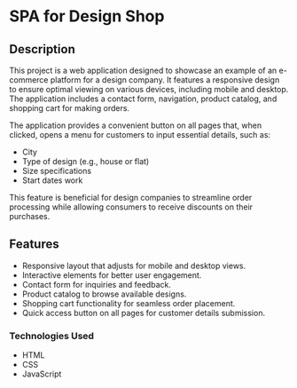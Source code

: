 # SPA for Design Shop

## Description

This project is a web application designed to showcase an example of an e-commerce platform for a design company. It features a responsive design to ensure optimal viewing on various devices, including mobile and desktop. The application includes a contact form, navigation, product catalog, and shopping cart for making orders.

The application provides a convenient button on all pages that, when clicked, opens a menu for customers to input essential details, such as:

- City
- Type of design (e.g., house or flat)
- Size specifications
- Start dates work

This feature is beneficial for design companies to streamline order processing while allowing consumers to receive discounts on their purchases.

## Features
- Responsive layout that adjusts for mobile and desktop views.
- Interactive elements for better user engagement.
- Contact form for inquiries and feedback.
- Product catalog to browse available designs.
- Shopping cart functionality for seamless order placement.
- Quick access button on all pages for customer details submission.
### Technologies Used
- HTML
- CSS
- JavaScript
